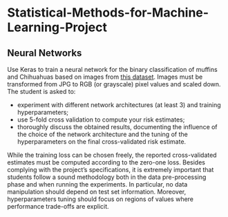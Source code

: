 # Statistical-Methods-for-Machine-Learning-Project

## Neural Networks
Use Keras to train a neural network for the binary classification of muffins and Chihuahuas based on images from [this dataset](https://www.kaggle.com/datasets/samuelcortinhas/muffin-vs-chihuahua-image-classification).
Images must be transformed from JPG to RGB (or grayscale) pixel values and scaled down. The student is asked to:
- experiment with different network architectures (at least 3) and training hyperparameters;
- use 5-fold cross validation to compute your risk estimates;
- thoroughly discuss the obtained results, documenting the influence of the choice of the network architecture and the tuning of the hyperparameters on the final cross-validated risk estimate.

While the training loss can be chosen freely, the reported cross-validated estimates must be computed according to the zero-one loss.
Besides complying with the project’s specifications, it is extremely important that students follow a sound methodology both in the data pre-processing phase and when running the experiments. In particular, no data manipulation should depend on test set information. Moreover, hyperparameters tuning should focus on regions of values where performance trade-offs are explicit.
